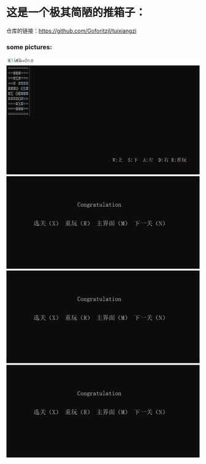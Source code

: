 # 这是一个极其简陋的推箱子：
仓库的链接：https://github.com/Goforitzjl/tuixiangzi
### some pictures:
![picture1](https://github.com/Goforitzjl/tuixiangzi/blob/master/PICTURE/QQ截图20181207202752.png)
![picture2](https://github.com/Goforitzjl/tuixiangzi/blob/master/PICTURE/QQ截图20181207202814.png)
![picture3](https://github.com/Goforitzjl/tuixiangzi/blob/master/PICTURE/QQ截图20181207202814.png)
![picture4](https://github.com/Goforitzjl/tuixiangzi/blob/master/PICTURE/QQ截图20181207202814.png)
